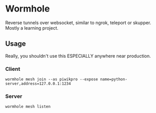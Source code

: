# Wormhole

Reverse tunnels over websocket, similar to ngrok, teleport or skupper. Mostly a learning project.

## Usage

Really, you shouldn't use this ESPECIALLY anywhere near production.

### Client

```
wormhole mesh join --as piwikpro --expose name=python-server,address=127.0.0.1:1234
```

### Server

```
wormhole mesh listen
```
